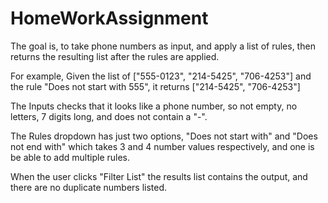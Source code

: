 # HomeWorkAssignment

The goal is, to take phone numbers as input, and apply a list of rules, then returns the resulting list after the rules are applied.

For example, Given the list of ["555-0123", "214-5425", "706-4253"] and the rule "Does not start with 555", it returns  ["214-5425", "706-4253"]

The Inputs checks that it looks like a phone number, so not empty, no letters, 7 digits long, and does not contain a "-".

The Rules dropdown has just two options, "Does not start with" and "Does not end with" which takes 3 and 4 number values respectively, and one is be able to add multiple rules.

When the user clicks "Filter List" the results list contains the output, and there are no duplicate numbers listed.
